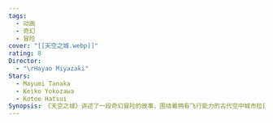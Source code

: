 ```yaml
---
tags:
  - 动画
  - 奇幻
  - 冒险
cover: "[[天空之城.webp]]"
rating: 8
Director:
  - "\rHayao Miyazaki"
Stars:
  - Mayumi Tanaka
  - Keiko Yokozawa
  - Kotoe Hatsui
Synopsis: 《天空之城》讲述了一段奇幻冒险的故事，围绕着拥有飞行能力的古代空中城市拉普达展开。女孩希达因持有神秘飞行石而被政府特工和空贼追捕，她在逃亡中遇到了善良的矿工少年巴鲁。两人决定联手，揭开飞行石和天空之城的秘密。在旅途中，希达和巴鲁面对重重险阻，包括野心勃勃的军官穆斯卡的威胁和冒险中的危险。随着故事的推进，他们逐渐发现拉普达隐藏着强大的科技力量，但也象征着贪婪与毁灭的代价。最终，希达和巴鲁通过勇气和智慧阻止了穆斯卡的野心，拯救了天空之城的秘密，同时也守护了飞行石的真正意义。《天空之城》通过扣人心弦的冒险，探讨了人类与自然、科技与和平之间的关系，传递出守护善良与珍爱世界的深刻主题。
---
```

